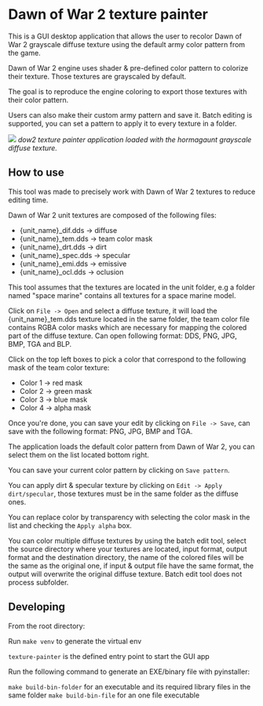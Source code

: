 # Dawn of War 2 texture painter

This is a GUI desktop application that allows the user to recolor Dawn of War 2 grayscale diffuse texture using the default army color pattern from the game.

Dawn of War 2 engine uses shader & pre-defined color pattern to colorize their texture. Those textures are grayscaled by default.

The goal is to reproduce the engine coloring to export those textures with their color pattern.

Users can also make their custom army pattern and save it. Batch editing is supported, you can set a pattern to apply it to every texture in a folder.


![](https://i.imgur.com/VXFjzkh.jpg)
_dow2 texture painter application loaded with the hormagaunt grayscale diffuse texture._

## How to use

This tool was made to precisely work with Dawn of War 2 textures to reduce
editing time.

Dawn of War 2 unit textures are composed of the following files:
* {unit_name}_dif.dds -> diffuse
* {unit_name}_tem.dds -> team color mask
* {unit_name}_drt.dds -> dirt
* {unit_name}_spec.dds -> specular
* {unit_name}_emi.dds -> emissive
* {unit_name}_ocl.dds -> oclusion

This tool assumes that the textures are located in the unit folder, e.g a folder
named "space marine" contains all textures for a space marine model.

Click on `File -> Open` and select a diffuse texture, it will load the
{unit_name}_tem.dds texture located in the same folder, the team color file
contains RGBA color masks which are necessary for mapping the colored part of the
diffuse texture. Can open following format: DDS, PNG, JPG, BMP, TGA and BLP.

Click on the top left boxes to pick a color that correspond to the following mask of the
team color texture:
* Color 1 -> red mask
* Color 2 -> green mask
* Color 3 -> blue mask
* Color 4 -> alpha mask

Once you're done, you can save your edit by clicking on `File -> Save`, can save
with the following format: PNG, JPG, BMP and TGA.

The application loads the default color pattern from Dawn of War 2, you can
select them on the list located bottom right.

You can save your current color pattern by clicking on `Save pattern`.

You can apply dirt & specular texture by clicking on `Edit -> Apply dirt/specular`,
those textures must be in the same folder as the diffuse ones.

You can replace color by transparency with selecting the color mask in the list
and checking the  `Apply alpha` box.

You can color multiple diffuse textures by using the batch edit tool, select the source
directory where your textures are located, input format, output format and the
destination directory, the name of the colored files will be the same as the
original one, if input & output file have the same format, the output will overwrite
the original diffuse texture. Batch edit tool does not process subfolder.

## Developing
From the root directory:

Run `make venv` to generate the virtual env

`texture-painter` is the defined entry point to start the GUI app

Run the following command to generate an EXE/binary file with pyinstaller:

`make build-bin-folder` for an executable and its required library files
in the same folder
`make build-bin-file` for an one file executable
